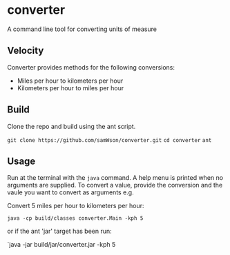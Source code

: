 # converter
A command line tool for converting units of measure

## Velocity
Converter provides methods for the following conversions:
* Miles per hour to kilometers per hour
* Kilometers per hour to miles per hour

## Build
Clone the repo and build using the ant script.

`git clone https://github.com/samWson/converter.git`
`cd converter`
`ant`

## Usage
Run at the terminal with the `java` command. A help menu is printed when no arguments are supplied.
To convert a value, provide the conversion and the vaule you want to convert as arguments e.g.

Convert 5 miles per hour to kilometers per hour:

`java -cp build/classes converter.Main -kph 5`

or if the ant 'jar' target has been run:

`java -jar build/jar/converter.jar -kph 5